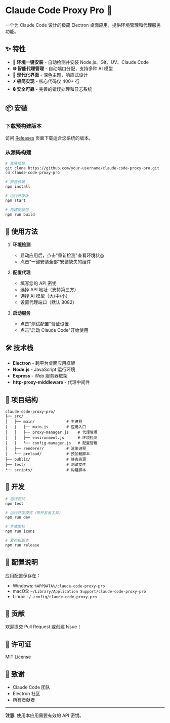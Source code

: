 # Claude Code Proxy Pro 🚀

一个为 Claude Code 设计的极简 Electron 桌面应用，提供环境管理和代理服务功能。

## ✨ 特性

- **🔧 环境一键安装** - 自动检测并安装 Node.js、Git、UV、Claude Code
- **🌐 智能代理管理** - 自动端口分配，支持多种 AI 模型
- **🎨 现代化界面** - 深色主题，响应式设计
- **⚡ 极简实现** - 核心代码仅 400+ 行
- **🔒 安全可靠** - 完善的错误处理和日志系统

## 📦 安装

### 下载预构建版本
访问 [Releases](https://github.com/your-username/claude-code-proxy-pro/releases) 页面下载适合您系统的版本。

### 从源码构建

```bash
# 克隆项目
git clone https://github.com/your-username/claude-code-proxy-pro.git
cd claude-code-proxy-pro

# 安装依赖
npm install

# 运行开发版
npm start

# 构建安装包
npm run build
```

## 🚀 使用方法

1. **环境检测**
   - 启动应用后，点击"重新检测"查看环境状态
   - 点击"一键安装全部"安装缺失的组件

2. **配置代理**
   - 填写您的 API 密钥
   - 选择 API 地址（支持第三方）
   - 选择 AI 模型（大/中/小）
   - 设置代理端口（默认 8082）

3. **启动服务**
   - 点击"测试配置"验证设置
   - 点击"启动 Claude Code"开始使用

## 🛠️ 技术栈

- **Electron** - 跨平台桌面应用框架
- **Node.js** - JavaScript 运行环境
- **Express** - Web 服务器框架
- **http-proxy-middleware** - 代理中间件

## 📁 项目结构

```
claude-code-proxy-pro/
├── src/
│   ├── main/              # 主进程
│   │   ├── main.js        # 应用入口
│   │   ├── proxy-manager.js    # 代理管理
│   │   ├── environment.js      # 环境检测
│   │   └── config-manager.js   # 配置管理
│   ├── renderer/          # 渲染进程
│   └── preload/           # 预加载脚本
├── public/                # 静态资源
├── test/                  # 测试文件
└── scripts/               # 构建脚本
```

## 🔧 开发

```bash
# 运行测试
npm test

# 运行开发模式（带开发者工具）
npm run dev

# 生成图标
npm run icons

# 发布新版本
npm run release
```

## 📝 配置说明

应用配置保存在：
- Windows: `%APPDATA%/claude-code-proxy-pro`
- macOS: `~/Library/Application Support/claude-code-proxy-pro`
- Linux: `~/.config/claude-code-proxy-pro`

## 🤝 贡献

欢迎提交 Pull Request 或创建 Issue！

## 📄 许可证

MIT License

## 🙏 致谢

- Claude Code 团队
- Electron 社区
- 所有贡献者

---

**注意**: 使用本应用需要有效的 API 密钥。
